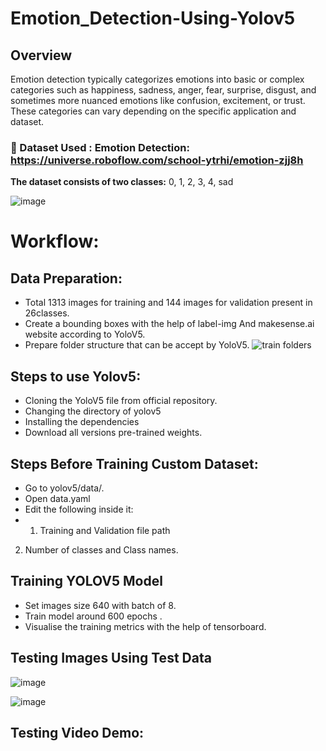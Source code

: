 # Emotion_Detection-Using-Yolov5
## Overview
Emotion detection typically categorizes emotions into basic or complex categories such as happiness, sadness, anger, fear, surprise, disgust, and sometimes more nuanced emotions like confusion, excitement, or trust. These categories can vary depending on the specific application and dataset.

### 📁 Dataset Used : Emotion Detection: https://universe.roboflow.com/school-ytrhi/emotion-zjj8h
**The dataset consists of two classes:**
0, 1, 2, 3, 4, sad

![image](https://github.com/Tanwar-12/Emotion_Detection-Using-Yolov5/assets/110081008/46a34086-9be8-453b-b0bd-70ecd43d5cd9)
# Workflow:
  ## Data Preparation:
  * Total 1313 images for training and 144 images for validation present in 26classes.
  * Create a bounding boxes with the help of label-img And makesense.ai website according to YoloV5.
  * Prepare folder structure that can be accept by YoloV5.
  ![train folders](https://github.com/Tanwar-12/Face-Mask-Detection/assets/110081008/69b19a8e-2f81-4d9b-a762-ffa73ac59be1)
## Steps to use Yolov5:
* Cloning the YoloV5 file from official repository.
* Changing the directory of yolov5
* Installing the dependencies
* Download all versions pre-trained weights.

 ## Steps Before Training Custom Dataset:
* Go to yolov5/data/.
* Open data.yaml
* Edit the following inside it:
* 1. Training and Validation file path
 2. Number of classes and Class names.

  ## Training YOLOV5 Model
* Set images size 640 with batch of 8.
* Train model around 600 epochs .
* Visualise the training metrics with the help of tensorboard.

 ## Testing Images Using Test Data
 ![image](https://github.com/Tanwar-12/Emotion_Detection-Using-Yolov5/assets/110081008/c448a90f-1576-4ee1-be43-6cf5bcfd80e9)

 ![image](https://github.com/Tanwar-12/Emotion_Detection-Using-Yolov5/assets/110081008/71c2a5de-7e97-4389-9add-2a454613c2d7)

## Testing Video Demo:

